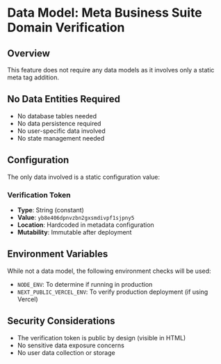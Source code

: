 # Data Model: Meta Business Suite Domain Verification

## Overview
This feature does not require any data models as it involves only a static meta tag addition.

## No Data Entities Required
- No database tables needed
- No data persistence required
- No user-specific data involved
- No state management needed

## Configuration
The only data involved is a static configuration value:

### Verification Token
- **Type**: String (constant)
- **Value**: `yb8e406dpnvzbn2gxsmdivpf1sjpny5`
- **Location**: Hardcoded in metadata configuration
- **Mutability**: Immutable after deployment

## Environment Variables
While not a data model, the following environment checks will be used:
- `NODE_ENV`: To determine if running in production
- `NEXT_PUBLIC_VERCEL_ENV`: To verify production deployment (if using Vercel)

## Security Considerations
- The verification token is public by design (visible in HTML)
- No sensitive data exposure concerns
- No user data collection or storage